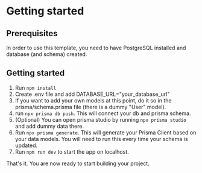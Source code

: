 # Getting started

## Prerequisites

In order to use this template, you need to have PostgreSQL installed and database (and schema) created.

## Getting started

1. Run `npm install`
2. Create .env file and add DATABASE_URL="your_database_url"
3. If you want to add your own models at this point, do it so in the prisma/schema.prisma file (there is a dummy "User" model).
4. run `npx prisma db push`. This will connect your db and prisma schema.
5. (Optional) You can open prisma studio by running `npx prisma studio` and add dummy data there.
6. Run `npx prisma generate`. This will generate your Prisma Client based on your data models. You will need to run this every time your schema is updated.
7. Run `npm run dev` to start the app on localhost.

That's it. You are now ready to start building your project.
